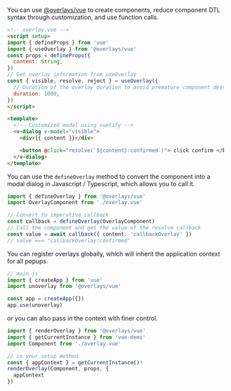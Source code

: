You can use [@overlays/vue](https://unoverlays.vercel.app/en/vue/) to create components, reduce component DTL syntax through customization, and use function calls.

```html
<!-- overlay.vue -->
<script setup>
import { defineProps } from 'vue'
import { useOverlay } from '@overlays/vue'
const props = defineProps({
  content: String,
})
// Get overlay information from useOverlay
const { visible, resolve, reject } = useOverlay({
  // Duration of the overlay duration to avoid premature component destruction
  duration: 1000,
})
</script>

<template>
  <!-- Customized modal using vuetify -->
  <v-dialog v-model="visible">
    <div>{{ content }}</div>

    <button @click="resolve(`${content}:confirmed`)"> click confirm </button>
  </v-dialog>
</template>
```

You can use the `defineOverlay` method to convert the component into a modal dialog in Javascript / Typescript, which allows you to call it.

```ts
import { defineOverlay } from '@overlays/vue'
import OverlayComponent from './overlay.vue'

// Convert to imperative callback
const callback = defineOverlay(OverlayComponent)
// Call the component and get the value of the resolve callback
const value = await callback({ content: 'callbackOverlay' })
// value === "callbackOverlay:confirmed"
```

You can register overlays globally, which will inherit the application context for all popups.

```ts
// main.js
import { createApp } from 'vue'
import unoverlay from '@overlays/vue'

const app = createApp({})
app.use(unoverlay)
```

or you can also pass in the context with finer control.

```ts
import { renderOverlay } from '@overlays/vue'
import { getCurrentInstance } from 'vue-demi'
import Component from './overlay.vue'

// in your setup method
const { appContext } = getCurrentInstance()!
renderOverlay(Component, props, {
  appContext
})
```
